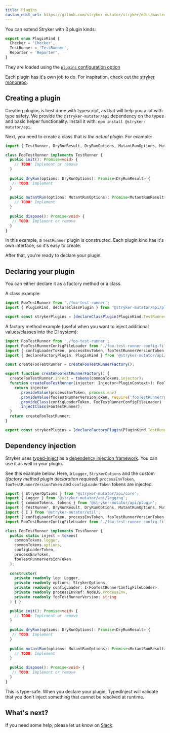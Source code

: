 ```yaml
---
title: Plugins
custom_edit_url: https://github.com/stryker-mutator/stryker/edit/master/docs/api/plugins.md
---
```


You can extend Stryker with 3 plugin kinds:

```ts
export enum PluginKind {
  Checker = 'Checker',
  TestRunner = 'TestRunner',
  Reporter = 'Reporter',
}
```

They are loaded using the [`plugins` configuration option](https://github.com/stryker-mutator/stryker/tree/master/packages/core#plugins-string)

Each plugin has it's own job to do. For inspiration, check out the [stryker monorepo](https://github.com/stryker-mutator/stryker/tree/master/packages).

## Creating a plugin

Creating plugins is best done with typescript, as that will help you a lot with type safety.
We provide the `@stryker-mutator/api` dependency on the types and basic helper functionality. Install it with: `npm install @stryker-mutator/api`.

Next, you need to create a class that _is the actual plugin_. For example:

```ts
import { TestRunner, DryRunResult, DryRunOptions, MutantRunOptions, MutantRunResult } from '@stryker-mutator/api/test-runner';

class FooTestRunner implements TestRunner {
  public init(): Promise<void> {
    // TODO: Implement or remove
  }
  
  public dryRun(options: DryRunOptions): Promise<DryRunResult> {
   // TODO: Implement
  }
  
  public mutantRun(options: MutantRunOptions): Promise<MutantRunResult> {
    // TODO: Implement
  }
  
  public dispose(): Promise<void> {
   // TODO: Implement or remove
  }
}
```

In this example, a `TestRunner` plugin is constructed. Each plugin kind has it's own interface, so it's easy to create.

After that, you're ready to declare your plugin.

## Declaring your plugin

You can either declare it as a factory method or a class.

A class example:

```ts
import FooTestRunner from './foo-test-runner';
import { PluginKind, declareClassPlugin } from '@stryker-mutator/api/plugin';

export const strykerPlugins = [declareClassPlugin(PluginKind.TestRunner, 'foo', FooTestRunner)];
```

A factory method example (useful when you want to inject additional values/classes into the DI system):

```ts
import FooTestRunner from './foo-test-runner';
import FooTestRunnerConfigFileLoader from './foo-test-runner-config-file-loader';
import { configLoaderToken, processEnvToken, fooTestRunnerVersionToken } from './plugin-tokens';
import { declareFactoryPlugin, PluginKind } from '@stryker-mutator/api/plugin';

const createFooTestRunner = createFooTestRunnerFactory();

export function createFooTestRunnerFactory() {
  createFooTestRunner.inject = tokens(commonTokens.injector);
  function createFooTestRunner(injector: Injector<PluginContext>): FooTestRunner {
    return injector
      .provideValue(processEnvToken, process.env)
      .provideValue(fooTestRunnerVersionToken, require('fooTestRunner/package.json').version as string)
      .provideClass(configLoaderToken, FooTestRunnerConfigFileLoader)
      .injectClass(FooTestRunner);
  }
  return createFooTestRunner;
}

export const strykerPlugins = [declareFactoryPlugin(PluginKind.TestRunner, 'foo', createFooTestRunner)];
```

## Dependency injection

Stryker uses [typed-inject](https://github.com/nicojs/typed-inject#readme) as a [dependency injection framework](https://medium.com/@jansennico/advanced-typescript-type-safe-dependency-injection-873426e2cc96).
You can use it as well in your plugin.

See this example below. Here, a `Logger`, `StrykerOptions` and the custom _(factory method plugin declaration required)_ `processEnvToken`, `fooTestRunnerVersionToken` and `configLoaderToken` tokens are injected.

```ts
import { StrykerOptions } from '@stryker-mutator/api/core';
import { Logger } from '@stryker-mutator/api/logging';
import { commonTokens, tokens } from '@stryker-mutator/api/plugin';
import { TestRunner, DryRunResult, DryRunOptions, MutantRunOptions, MutantRunResult } from '@stryker-mutator/api/test-runner';
import { I } from '@stryker-mutator/util';
import { configLoaderToken, processEnvToken, fooTestRunnerVersionToken } from './plugin-tokens';
import FooTestRunnerConfigFileLoader from './foo-test-runner-config-file-loader';

class FooTestRunner implements TestRunner {
  public static inject = tokens(
    commonTokens.logger,
    commonTokens.options,
    configLoaderToken,
    processEnvToken,
    fooTestRunnerVersionToken
  );
  
  constructor(
    private readonly log: Logger,
    private readonly options: StrykerOptions,
    private readonly configLoader: I<FooTestRunnerConfigFileLoader>,
    private readonly processEnvRef: NodeJS.ProcessEnv,
    private readonly fooTestRunnerVersion: string
  ) { }

  public init(): Promise<void> {
    // TODO: Implement or remove
  }
  
  public dryRun(options: DryRunOptions): Promise<DryRunResult> {
   // TODO: Implement
  }
  
  public mutantRun(options: MutantRunOptions): Promise<MutantRunResult> {
    // TODO: Implement
  }
  
  public dispose(): Promise<void> {
   // TODO: Implement or remove
  }
}
```

This is type-safe. When you declare your plugin, TypedInject will validate that you don't inject something that cannot be resolved at runtime.

## What's next?

If you need some help, please let us know on [Slack](https://join.slack.com/t/stryker-mutator/shared_invite/enQtOTUyMTYyNTg1NDQ0LTU4ODNmZDlmN2I3MmEyMTVhYjZlYmJkOThlNTY3NTM1M2QxYmM5YTM3ODQxYmJjY2YyYzllM2RkMmM1NjNjZjM).
